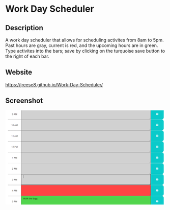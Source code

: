 # Work Day Scheduler

## Description
A work day scheduler that allows for scheduling activites from 8am to 5pm. Past hours are gray, current is red, and the upcoming hours are in green. Type activites into the bars; save by clicking on the turquoise save button to the right of each bar. 

## Website
https://jreese8.github.io/Work-Day-Scheduler/

## Screenshot
<img src="./assets/images/WDSsc.png">
